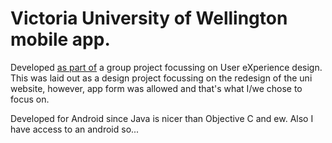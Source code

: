# Victoria University of Wellington mobile app.
Developed [as part of](https://github.com/watsonben/Vic-uni-mobile-app#readme "or as an extension of") a group project focussing on User eXperience design. This was laid out as a design project focussing on the redesign of the uni website, however, app form was allowed and that's what I/we chose to focus on.

Developed for Android since Java is nicer than Objective C and ew. Also I have access to an android so...
